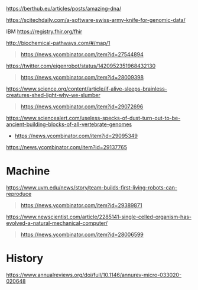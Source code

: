 https://berthub.eu/articles/posts/amazing-dna/

https://scitechdaily.com/a-software-swiss-army-knife-for-genomic-data/

IBM https://registry.fhir.org/fhir

http://biochemical-pathways.com/#/map/1
> https://news.ycombinator.com/item?id=27544894

https://twitter.com/eigenrobot/status/1420952351968432130
> https://news.ycombinator.com/item?id=28009398

https://www.science.org/content/article/if-alive-sleeps-brainless-creatures-shed-light-why-we-slumber
> https://news.ycombinator.com/item?id=29072696

https://www.sciencealert.com/useless-specks-of-dust-turn-out-to-be-ancient-building-blocks-of-all-vertebrate-genomes
* https://news.ycombinator.com/item?id=29095349

https://news.ycombinator.com/item?id=29137765

# Machine
https://www.uvm.edu/news/story/team-builds-first-living-robots-can-reproduce
> https://news.ycombinator.com/item?id=29389871

https://www.newscientist.com/article/2285141-single-celled-organism-has-evolved-a-natural-mechanical-computer/
> https://news.ycombinator.com/item?id=28006599

# History
https://www.annualreviews.org/doi/full/10.1146/annurev-micro-033020-020648

